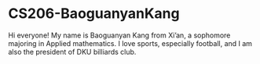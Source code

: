 # CS206-BaoguanyanKang
Hi everyone! 
My name is Baoguanyan Kang from Xi’an, a sophomore majoring in Applied mathematics. 
I love sports, especially football, and I am also the president of DKU billiards club.
